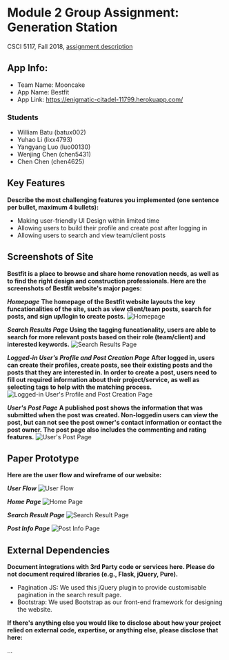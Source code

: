 # Module 2 Group Assignment: Generation Station

CSCI 5117, Fall 2018, [assignment description](https://docs.google.com/document/d/1HhB-96IZ-u5VlfBfdsy9-pkB59zzAapvW1MNsgvQq6M/edit)

## App Info:

* Team Name: Mooncake
* App Name: Bestfit
* App Link: https://enigmatic-citadel-11799.herokuapp.com/

### Students

* William Batu (batux002)
* Yuhao Li (lixx4793)
* Yangyang Luo (luo00130)
* Wenjing Chen (chen5431)
* Chen Chen (chen4625)


## Key Features

**Describe the most challenging features you implemented
(one sentence per bullet, maximum 4 bullets):**

* Making user-friendly UI Design within limited time
* Allowing users to build their profile and create post after logging in
* Allowing users to search and view team/client posts


## Screenshots of Site

<!-- **[Add a screenshot of each key page (maximum 4)](https://stackoverflow.com/questions/10189356/how-to-add-screenshot-to-readmes-in-github-repository)
along with a very brief caption:**

![](https://media.giphy.com/media/XIqCQx02E1U9W/giphy.gif) -->

**Bestfit is a place to browse and share home renovation needs, as well as to find the right design and construction professionals. Here are the screenshots of Bestfit website's major pages:**

***Homepage***
**The homepage of the Bestfit website layouts the key funcationalities of the site, such as view client/team posts, search for posts, and sign up/login to create posts.**
![Homepage](/website_screenshots/Bestfit_homepage.png?raw=true "Homepage")
<br/>

***Search Results Page***
**Using the tagging funcationality, users are able to search for more relevant posts based on their role (team/client) and interested keywords.**
![Search Results Page](/website_screenshots/Bestfit_search.png?raw=true "Search Results Page")
<br/>

***Logged-in User's Profile and Post Creation Page***
**After logged in, users can create their profiles, create posts, see their existing posts and the posts that they are interested in. In order to create a post, users need to fill out required information about their project/service, as well as selecting tags to help with the matching process.**
![Logged-in User's Profile and Post Creation Page](/website_screenshots/Bestfit_profile.png?raw=true "Logged-in User's Profile and Post Creation Page")
<br/>

***User's Post Page***
**A published post shows the information that was submitted when the post was created. Non-loggedin users can view the post, but can not see the post owner's contact information or contact the post owner. The post page also includes the commenting and rating features.**
![User's Post Page](/website_screenshots/Bestfit_post.png?raw=true "User's Post Page")



## Paper Prototype

<!-- **[Add images/photos that show your paper prototype (maximum 4)](https://stackoverflow.com/questions/10189356/how-to-add-screenshot-to-readmes-in-github-repository) along with a very brief caption:**

![](https://media.giphy.com/media/3oEdv1EbS2Ss1NvrUc/giphy.gif) -->

**Here are the user flow and wireframe of our website:**

***User Flow***
![User Flow](/webDesign/1_userFlow.png?raw=true "User Flow")

***Home Page***
![Home Page](/webDesign/2_homePage.png?raw=true "Home Page")

***Search Result Page***
![Search Result Page](/webDesign/3_searchResult.png?raw=true "Search Result Page")

***Post Info Page***
![Post Info Page](/webDesign/4_postInfoPage.png?raw=true "Post Info Page")




## External Dependencies

**Document integrations with 3rd Party code or services here.
Please do not document required libraries (e.g., Flask, jQuery, Pure).**

* Pagination JS: We used this jQuery plugin to provide customisable pagination in the search result page.
* Bootstrap: We used Bootstrap as our front-end framework for designing the website.

**If there's anything else you would like to disclose about how your project
relied on external code, expertise, or anything else, please disclose that
here:**

...
